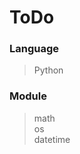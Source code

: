 ToDo  
======================  
  
  
### Language  
> Python  
  
  
### Module  
> math  
> os  
> datetime  